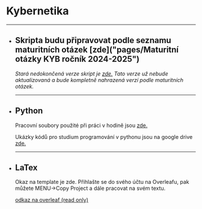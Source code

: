 # Kybernetika
---
- ## Skripta budu připravovat podle seznamu maturitních otázek [zde]("pages/Maturitní otázky KYB ročník 2024-2025")
  
  
  *Stará nedokončená verze skript je [zde.](./kybernetika_old/obsah.md) 
  Tato verze už nebude aktualizovaná a bude kompletně nahrazená verzí podle maturitních otázek.*
  
  ---
- ## Python
  Pracovní soubory použité při práci v hodině jsou [zde.](./python) 
  
  Ukázky kódů pro studium programování v pythonu jsou na google drive [zde.](https://drive.google.com/drive/folders/1s2Ro3sDp8V0Yys9CvbpZPHJfNEfkoyw1?usp=sharing)
  
  ---
- ## LaTex
  Okaz na template je zde. Přihlašte se do svého účtu na Overleafu, pak můžete MENU->Copy Project a dále pracovat na svém textu.
  
  [odkaz na overleaf (read only)](https://www.overleaf.com/read/pzfsjzkfbygq#4a9376)